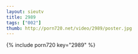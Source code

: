 ```yaml
--- 
layout: sieutv
title: 2989
tags: ["002"]
thumb: http://porn720.net/video/2989/poster.jpg
---
```

{% include porn720 key="2989" %} 
